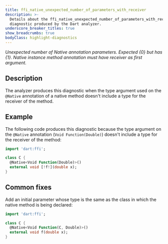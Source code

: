 ```yaml
---
title: ffi_native_unexpected_number_of_parameters_with_receiver
description: >-
  Details about the ffi_native_unexpected_number_of_parameters_with_receiver
  diagnostic produced by the Dart analyzer.
underscore_breaker_titles: true
show_breadcrumbs: true
bodyClass: highlight-diagnostics
---
```


_Unexpected number of Native annotation parameters. Expected {0} but has {1}. Native instance method annotation must have receiver as first argument._

## Description

The analyzer produces this diagnostic when the type argument used on the
`@Native` annotation of a native method doesn't include a type for the
receiver of the method.

## Example

The following code produces this diagnostic because the type argument on
the `@Native` annotation (`Void Function(Double)`) doesn't include a type
for the receiver of the method:

```dart
import 'dart:ffi';

class C {
  @Native<Void Function(Double)>()
  external void [!f!](double x);
}
```

## Common fixes

Add an initial parameter whose type is the same as the class in which the
native method is being declared:

```dart
import 'dart:ffi';

class C {
  @Native<Void Function(C, Double)>()
  external void f(double x);
}
```

